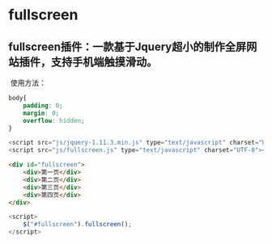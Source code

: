 # fullscreen
## fullscreen插件：一款基于Jquery超小的制作全屏网站插件，支持手机端触摸滑动。  
  使用方法：
```css
body{
	padding: 0;
	margin: 0;
	overflow: hidden;
}
```
```javascript
<script src="js/jquery-1.11.3.min.js" type="text/javascript" charset="UTF-8"></script>
<script src="js/fullscreen.js" type="text/javascript" charset="UTF-8"></script>
```
```html
<div id="fullscreen">
	<div>第一页</div>
	<div>第二页</div>
	<div>第三页</div>
	<div>第四页</div>
</div>
```
```javascript
<script>
	$("#fullscreen").fullscreen();
</script>
```
